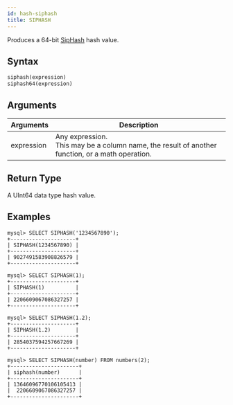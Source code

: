 ```yaml
---
id: hash-siphash
title: SIPHASH
---
```


Produces a 64-bit [SipHash](https://131002.net/siphash) hash value.

## Syntax

```sql
siphash(expression)
siphash64(expression)
```

## Arguments

| Arguments   | Description |
| ----------- | ----------- |
| expression  | Any expression. <br /> This may be a column name, the result of another function, or a math operation.

## Return Type

A UInt64 data type hash value.


## Examples

```
mysql> SELECT SIPHASH('1234567890');
+---------------------+
| SIPHASH(1234567890) |
+---------------------+
| 9027491583908826579 |
+---------------------+

mysql> SELECT SIPHASH(1);
+---------------------+
| SIPHASH(1)          |
+---------------------+
| 2206609067086327257 |
+---------------------+

mysql> SELECT SIPHASH(1.2);
+---------------------+
| SIPHASH(1.2)        |
+---------------------+
| 2854037594257667269 |
+---------------------+

mysql> SELECT SIPHASH(number) FROM numbers(2);
+----------------------+
| siphash(number)      |
+----------------------+
| 13646096770106105413 |
|  2206609067086327257 |
+----------------------+

```
